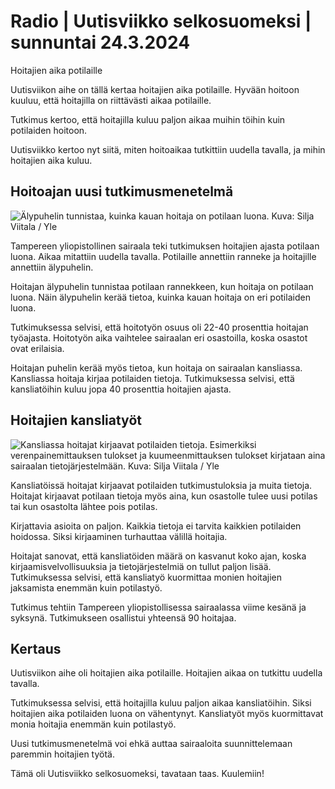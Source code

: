 # Radio \| Uutisviikko selkosuomeksi \| sunnuntai 24.3.2024

Hoitajien aika potilaille

Uutisviikon aihe on tällä kertaa hoitajien aika potilaille. Hyvään hoitoon kuuluu, että hoitajilla on riittävästi aikaa potilaille.

Tutkimus kertoo, että hoitajilla kuluu paljon aikaa muihin töihin kuin potilaiden hoitoon.

Uutisviikko kertoo nyt siitä, miten hoitoaikaa tutkittiin uudella tavalla, ja mihin hoitajien aika kuluu.

## Hoitoajan uusi tutkimusmenetelmä

![Älypuhelin tunnistaa, kuinka kauan hoitaja on potilaan luona. Kuva: Silja Viitala / Yle](https://images.cdn.yle.fi/image/upload/c_crop,h_3195,w_5680,x_0,y_524/ar_1.7777777777777777,c_fill,g_faces,h_431,w_767/dpr_1.0/q_auto:eco/f_auto/fl_lossy/v1710319962/39-125690865f167a8a41be)

Tampereen yliopistollinen sairaala teki tutkimuksen hoitajien ajasta potilaan luona. Aikaa mitattiin uudella tavalla. Potilaille annettiin ranneke ja hoitajille annettiin älypuhelin.

Hoitajan älypuhelin tunnistaa potilaan rannekkeen, kun hoitaja on potilaan luona. Näin älypuhelin kerää tietoa, kuinka kauan hoitaja on eri potilaiden luona.

Tutkimuksessa selvisi, että hoitotyön osuus oli 22-40 prosenttia hoitajan työajasta. Hoitotyön aika vaihtelee sairaalan eri osastoilla, koska osastot ovat erilaisia.

Hoitajan puhelin kerää myös tietoa, kun hoitaja on sairaalan kansliassa. Kansliassa hoitaja kirjaa potilaiden tietoja. Tutkimuksessa selvisi, että kansliatöihin kuluu jopa 40 prosenttia hoitajien ajasta.

## Hoitajien kansliatyöt

![Kansliassa hoitajat kirjaavat potilaiden tietoja. Esimerkiksi verenpainemittauksen tulokset ja kuumeenmittauksen tulokset kirjataan aina sairaalan tietojärjestelmään. Kuva: Silja Viitala / Yle](https://images.cdn.yle.fi/image/upload/c_crop,h_3284,w_5839,x_15,y_187/ar_1.7777777777777777,c_fill,g_faces,h_431,w_767/dpr_1.0/q_auto:eco/f_auto/fl_lossy/v1710319941/39-125690565f167a759648)

Kansliatöissä hoitajat kirjaavat potilaiden tutkimustuloksia ja muita tietoja. Hoitajat kirjaavat potilaan tietoja myös aina, kun osastolle tulee uusi potilas tai kun osastolta lähtee pois potilas.

Kirjattavia asioita on paljon. Kaikkia tietoja ei tarvita kaikkien potilaiden hoidossa. Siksi kirjaaminen turhauttaa välillä hoitajia.

Hoitajat sanovat, että kansliatöiden määrä on kasvanut koko ajan, koska kirjaamisvelvollisuuksia ja tietojärjestelmiä on tullut paljon lisää. Tutkimuksessa selvisi, että kansliatyö kuormittaa monien hoitajien jaksamista enemmän kuin potilastyö.

Tutkimus tehtiin Tampereen yliopistollisessa sairaalassa viime kesänä ja syksynä. Tutkimukseen osallistui yhteensä 90 hoitajaa.

## Kertaus

Uutisviikon aihe oli hoitajien aika potilaille. Hoitajien aikaa on tutkittu uudella tavalla.

Tutkimuksessa selvisi, että hoitajilla kuluu paljon aikaa kansliatöihin. Siksi hoitajien aika potilaiden luona on vähentynyt. Kansliatyöt myös kuormittavat monia hoitajia enemmän kuin potilastyö.

Uusi tutkimusmenetelmä voi ehkä auttaa sairaaloita suunnittelemaan paremmin hoitajien työtä.

Tämä oli Uutisviikko selkosuomeksi, tavataan taas. Kuulemiin!

